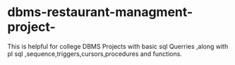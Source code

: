 # dbms-restaurant-managment-project-
This is helpful for college DBMS Projects with basic sql Querries ,along with pl sql ,sequence,triggers,cursors,procedures and functions.
